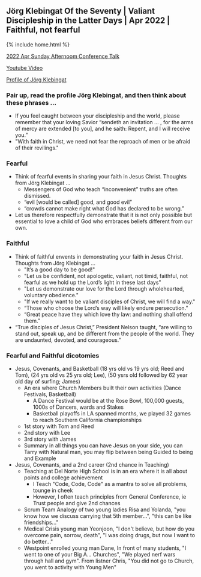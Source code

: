 ## Jörg Klebingat Of the Seventy | Valiant Discipleship in the Latter Days | Apr 2022 | Faithful, not fearful

{% include home.html %}

[2022 Apr Sunday Afternoom Conference Talk](https://abn.churchofjesuschrist.org/study/general-conference/2022/04/53klebingat?lang=eng)

[Youtube Video](https://www.youtube.com/watch?v=HBv8FCzGBNQ)

[Profile of Jörg Klebingat](https://newsroom.churchofjesuschrist.org/article/elder-j%C3%B6rg-klebingat#:~:text=Elder%20J%C3%B6rg%20Klebingat%20was%20sustained,August%202014%20to%20August%202016.)

### Pair up, read the profile Jörg Klebingat, and then think about these phrases ...
* If you feel caught between your discipleship and the world, please remember that your loving Savior “sendeth an invitation … , for the arms of mercy are extended [to you], and he saith: Repent, and I will receive you.”
* "With faith in Christ, we need not fear the reproach of men or be afraid of their revilings."


### Fearful
* Think of fearful events in sharing your faith in Jesus Christ.  Thoughts from Jörg Klebingat ...
    * Messengers of God who teach “inconvenient” truths are often dismissed.
    * “evil [would be called] good, and good evil”
    * “crowds cannot make right what God has declared to be wrong.”
* Let us therefore respectfully demonstrate that it is not only possible but essential to love a child of God who embraces beliefs different from our own.


### Faithful
* Think of faithful envents in demonstrating your faith in Jesus Christ.  Thoughts from Jörg Klebingat ...
    * "It’s a good day to be good!"
    * "Let us be confident, not apologetic, valiant, not timid, faithful, not fearful as we hold up the Lord’s light in these last days"
    * "Let us demonstrate our love for the Lord through wholehearted, voluntary obedience."
    * "If we really want to be valiant disciples of Christ, we will find a way."
    * “Those who choose the Lord’s way will likely endure persecution.”
    * “Great peace have they which love thy law: and nothing shall offend them.”
* “True disciples of Jesus Christ,” President Nelson taught, “are willing to stand out, speak up, and be different from the people of the world. They are undaunted, devoted, and courageous.”

### Fearful and Faithful dicotomies
* Jesus, Covenants, and Basketball (18 yrs old vs 19 yrs old; Reed and Tom), (24 yrs old vs 25 yrs old; Lee), (50 ysrs old followed by 62 year old day of surfing; James)
    * An era where Church Members built their own activities (Dance Festivals, Basketball)
        * A Dance Festival would be at the Rose Bowl, 100,000 guests, 1000s of Dancers, wards and Stakes
        * Basketball playoffs in LA spanned months, we played 32 games to reach Southern California championships
    * 1st story with Tom and Reed
    * 2nd story with Lee
    * 3rd story with James
    * Summary in all things you can have Jesus on your side, you can Tarry with Natural man, you may flip between being Guided to being and Example
* Jesus, Covenants, and a 2nd career (2nd chance in Teaching)
    * Teaching at Del Norte High School is in an era where it is all about points and college achievement
        * I Teach "Code, Code, Code" as a mantra to solve all problems, tounge in cheek
        * However, I often teach principles from General Conference, ie Trust people and give 2nd chances
    * Scrum Team Analogy of two young ladies Risa and Yolanda, "you know how we discuss carrying that 5th member...", "this can be like friendships..."
    * Medical Crisis young man Yeonjoon, "I don't believe, but how do you overcome pain, sorrow, death", "I was doing drugs, but now I want to do better..."
    * Westpoint enrolled young man Dane, In front of many students, "I went to one of your Big A... Churches",  "We played nerf wars through hall and gym".  From listner Chris, "You did not go to Church, you went to activity with Young Men"



